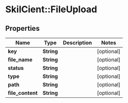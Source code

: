 # SkilCient::FileUpload

## Properties
Name | Type | Description | Notes
------------ | ------------- | ------------- | -------------
**key** | **String** |  | [optional] 
**file_name** | **String** |  | [optional] 
**status** | **String** |  | [optional] 
**type** | **String** |  | [optional] 
**path** | **String** |  | [optional] 
**file_content** | **String** |  | [optional] 



